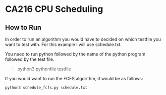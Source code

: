 # CA216 CPU Scheduling



## How to Run
In order to run an algorithm you would have to decided on which testfile you want to test with. For this example I will use schedule.txt.

You need to run python followed by the name of the python program followed by the test file.

> python3 pythonfile testfile

If you would want to run the FCFS algorithm, it would be as follows:

    python3 schedule_fcfs.py schedule.txt
